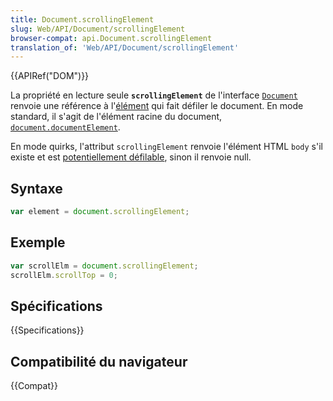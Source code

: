 ```yaml
---
title: Document.scrollingElement
slug: Web/API/Document/scrollingElement
browser-compat: api.Document.scrollingElement
translation_of: 'Web/API/Document/scrollingElement'
---
```

{{APIRef("DOM")}}

La propriété en lecture seule **`scrollingElement`** de l'interface [`Document`](/fr/docs/web/api/document) renvoie une référence à l'[élément](/fr/docs/web/api/element) qui fait défiler le document. En mode standard, il s'agit de l'élément racine du document, [`document.documentElement`](/fr/docs/web/api/document/documentelement).

En mode quirks, l'attribut `scrollingElement` renvoie l'élément HTML `body` s'il existe et est [potentiellement défilable](https://drafts.csswg.org/cssom-view/#potentially-scrollable), sinon il renvoie null.

## Syntaxe

```js
var element = document.scrollingElement;
```

## Exemple

```js
var scrollElm = document.scrollingElement;
scrollElm.scrollTop = 0;
```

## Spécifications

{{Specifications}}

## Compatibilité du navigateur

{{Compat}}
